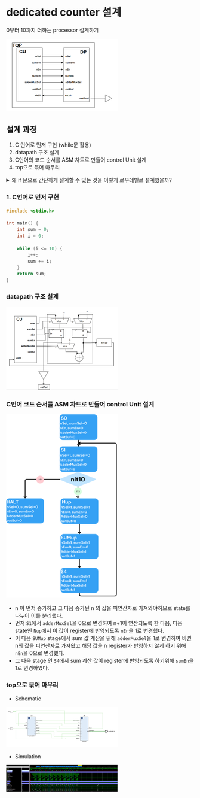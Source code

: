# dedicated counter 설계

0부터 10까지 더하는 processor 설게하기

<img src = "https://github.com/goeun-oh/CPU-/blob/main/dedicated_processor(cumulative1to10adder)/blockdiagram.png" width=300px>

## 설계 과정

1. C 언어로 먼저 구현 (while문 활용)
2. datapath 구조 설계
3. C언어의 코드 순서를 ASM 차트로 만들어 control Unit 설계
4. top으로 묶어 마무리

<details>
<summary> 왜 if 문으로 간단하게 설계할 수 있는 것을 이렇게 로우레벨로 설계했을까? </summary>

로우레벨로 설계하는 이유는 하드웨어 설계의 기본 원리를 배우고, 향후 RISC-V CPU 설계를 위해 프로세서가 실제로 어떻게 동작하는지 알기 위함임. 고수준 언어로는 쉽게 처리할 수 있는 작업이라도, datapath와 control unit을 직접 설계해보는 과정에서 하드웨어를 더 잘 이해할 수 있음.

> RISC-V CPU 같은 프로세서는 정확하게 동작해야해서 hw로 설계된다.

</details>

### 1. C언어로 먼저 구현

```c
#include <stdio.h>

int main() {
    int sum = 0;
    int i = 0;

    while (i <= 10) {
        i++;
        sum += i;
    }
    return sum;
}
```

### datapath 구조 설계

<img src = "https://github.com/goeun-oh/CPU-/blob/main/dedicated_processor(cumulative1to10adder)/datapathBlockdiagram.png" width=300px>

### C언어 코드 순서를 ASM 차트로 만들어 control Unit 설계

<img src = "https://github.com/goeun-oh/CPU-/blob/main/dedicated_processor(cumulative1to10adder)/asm.png" width=300px>

- n 이 먼저 증가하고 그 다음 증가된 n 의 값을 피연산자로 가져와야하므로 state를 나누어 이를 분리했다.
- 먼저 `S1`에서 `adderMuxSel`을 0으로 변경하여 n+1이 연산되도록 한 다음, 다음 state인 `Nup`에서 이 값이 register에 반영되도록 `nEn`을 1로 변경했다.
- 이 다음 `SUMup` stage에서 sum 값 계산을 위해 `adderMuxSel`을 1로 변경하여 바뀐 n의 값을 피연산자로 가져왔고 해당 값을 n register가 반영하지 않게 하기 위해 `nEn`을 0으로 변경했다.
- 그 다음 stage 인 `S4`에서 sum 계산 값이 register에 반영되도록 하기위해 `sumEn`을 1로 변경하였다.

### top으로 묶어 마무리

- Schematic

<img src="https://github.com/goeun-oh/CPU-/blob/main/dedicated_processor(cumulative1to10adder)/schematic.png" width=300px>

- Simulation

<img src="https://github.com/goeun-oh/CPU-/blob/main/dedicated_processor(cumulative1to10adder)/simulation.png" width=300px>

